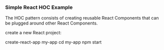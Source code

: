 ### Simple React HOC Example

The HOC pattern consists of creating reusable React Components that can be plugged around other React Components.

create a new React project:

create-react-app my-app
cd my-app
npm start